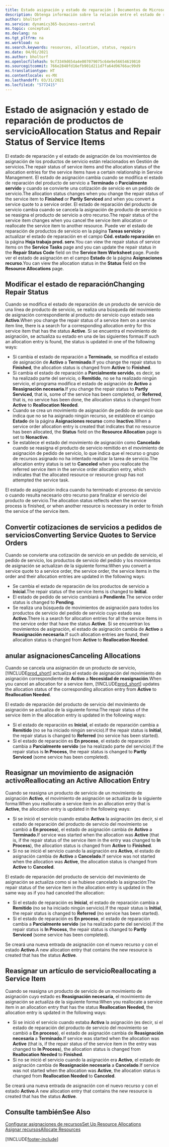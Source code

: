 ```yaml
---
title: Estado asignación y estado de reparación | Documentos de Microsoft
description: Obtenga información sobre la relación entre el estado de reparación de los elementos de servicio y el estado de asignación de las entradas de asignación.
author: bholtorf
ms.service: dynamics365-business-central
ms.topic: conceptual
ms.devlang: na
ms.tgt_pltfrm: na
ms.workload: na
ms.search.keywords: resources, allocation, status, repairs
ms.date: 04/01/2021
ms.author: bholtorf
ms.openlocfilehash: 9cf3349d654a4e007079075c64e9e56654619810
ms.sourcegitcommit: 766e2840fd16efb901d211d7fa64d96766ac99d9
ms.translationtype: HT
ms.contentlocale: es-MX
ms.lasthandoff: 03/31/2021
ms.locfileid: "5772415"
---
```

# <a name="allocation-status-and-repair-status-of-service-items"></a><span data-ttu-id="ec2da-103">Estado de asignación y estado de reparación de productos de servicio</span><span class="sxs-lookup"><span data-stu-id="ec2da-103">Allocation Status and Repair Status of Service Items</span></span>
<span data-ttu-id="ec2da-104">El estado de reparación y el estado de asignación de los movimientos de asignación de los productos de servicio están relacionados en Gestión de servicios.</span><span class="sxs-lookup"><span data-stu-id="ec2da-104">The repair status of service items and the allocation status of the allocation entries for the service items have a certain relationship in Service Management.</span></span> <span data-ttu-id="ec2da-105">El estado de asignación cambia cuando se modifica el estado de reparación del producto de servicio a **Terminado** o **Parcialmente servido** y cuando se convierte una cotización de servicio en un pedido de servicio.</span><span class="sxs-lookup"><span data-stu-id="ec2da-105">The allocation status changes when you change the repair status of the service item to **Finished** or **Partly Serviced** and when you convert a service quote to a service order.</span></span> <span data-ttu-id="ec2da-106">El estado de reparación del producto de servicio cambia cuando se cancela la asignación de producto de servicio o se reasigna el producto de servicio a otro recurso.</span><span class="sxs-lookup"><span data-stu-id="ec2da-106">The repair status of the service item changes when you cancel the service item allocation or reallocate the service item to another resource.</span></span> <span data-ttu-id="ec2da-107">Puede ver el estado de reparación de productos de servicio en la página **Tareas servicio** y actualizar el estado de reparación en el campo **Cód. estado reparación** en la página **Hoja trabajo prod. serv.**</span><span class="sxs-lookup"><span data-stu-id="ec2da-107">You can view the repair status of service items on the **Service Tasks** page and you can update the repair status in the **Repair Status Code** field on the **Service Item Worksheet** page.</span></span> <span data-ttu-id="ec2da-108">Puede ver el estado de asignación en el campo **Estado** de la página **Asignaciones recurso**.</span><span class="sxs-lookup"><span data-stu-id="ec2da-108">You can view the allocation status in the **Status** field on the **Resource Allocations** page.</span></span>  
  
## <a name="changing-repair-status"></a><span data-ttu-id="ec2da-109">Modificar el estado de reparación</span><span class="sxs-lookup"><span data-stu-id="ec2da-109">Changing Repair Status</span></span>  
<span data-ttu-id="ec2da-110">Cuando se modifica el estado de reparación de un producto de servicio de una línea de producto de servicio, se realiza una búsqueda del movimiento de asignación correspondiente al producto de servicio cuyo estado sea **Activo**.</span><span class="sxs-lookup"><span data-stu-id="ec2da-110">When you change the repair status of a service item on a service item line, there is a search for a corresponding allocation entry for this service item that has the status **Active**.</span></span> <span data-ttu-id="ec2da-111">Si se encuentra el movimiento de asignación, se actualiza su estado en una de las siguientes formas:</span><span class="sxs-lookup"><span data-stu-id="ec2da-111">If such an allocation entry is found, the status is updated in one of the following ways:</span></span>  
  
* <span data-ttu-id="ec2da-112">Si cambia el estado de reparación a **Terminado**, se modifica el estado de asignación de **Activo** a **Terminado**.</span><span class="sxs-lookup"><span data-stu-id="ec2da-112">If you change the repair status to **Finished**, the allocation status is changed from **Active** to **Finished**.</span></span>  
* <span data-ttu-id="ec2da-113">Si cambia el estado de reparación a **Parcialmente servido**, es decir, se ha realizado parte del servicio, o **Remitido**, no se ha realizado ningún servicio, el programa modifica el estado de asignación de **Activo** a **Reasignación necesaria**.</span><span class="sxs-lookup"><span data-stu-id="ec2da-113">If you change the repair status to **Partly Serviced**, that is, some of the service has been completed, or **Referred**, that is, no service has been done, the allocation status is changed from **Active** to **Reallocation Needed**.</span></span>  
* <span data-ttu-id="ec2da-114">Cuando se crea un movimiento de asignación de pedido de servicio que indica que no se ha asignado ningún recurso, se establece el campo **Estado** de la página **Asignaciones recurso** como **Inactivo**.</span><span class="sxs-lookup"><span data-stu-id="ec2da-114">When a service order allocation entry is created that indicates that no resource has been allocated, the **Status** field on the **Resource Allocation** page is set to **Nonactive**.</span></span>  
* <span data-ttu-id="ec2da-115">Se establece el estado del movimiento de asignación como **Cancelado** cuando se reasigna el producto de servicio remitido en el movimiento de asignación de pedido de servicio, lo que indica que el recurso o grupo de recursos asignado no ha intentado realizar la tarea de servicio.</span><span class="sxs-lookup"><span data-stu-id="ec2da-115">The allocation entry status is set to **Canceled** when you reallocate the referred service item in the service order allocation entry, which indicates that the allocated resource or resource group has not attempted the service task.</span></span>  
  
<span data-ttu-id="ec2da-116">El estado de asignación indica cuando ha terminado el proceso de servicio o cuando resulta necesario otro recurso para finalizar el servicio del producto de servicio.</span><span class="sxs-lookup"><span data-stu-id="ec2da-116">The allocation status reflects when the service process is finished, or when another resource is necessary in order to finish the service of the service item.</span></span>  
  
## <a name="converting-service-quotes-to-service-orders"></a><span data-ttu-id="ec2da-117">Convertir cotizaciones de servicios a pedidos de servicios</span><span class="sxs-lookup"><span data-stu-id="ec2da-117">Converting Service Quotes to Service Orders</span></span>  
<span data-ttu-id="ec2da-118">Cuando se convierte una cotización de servicio en un pedido de servicio, el pedido de servicio, los productos de servicio del pedido y los movimientos de asignación se actualizan de la siguiente forma:</span><span class="sxs-lookup"><span data-stu-id="ec2da-118">When you convert a service quote to a service order, the service order, the service items in the order and their allocation entries are updated in the following ways:</span></span>  
  
* <span data-ttu-id="ec2da-119">Se cambia el estado de reparación de los productos de servicio a **Inicial**.</span><span class="sxs-lookup"><span data-stu-id="ec2da-119">The repair status of the service items is changed to **Initial**.</span></span>  
* <span data-ttu-id="ec2da-120">El estado de pedido de servicio cambiará a **Pendiente**.</span><span class="sxs-lookup"><span data-stu-id="ec2da-120">The service order status is changed to **Pending**.</span></span>  
* <span data-ttu-id="ec2da-121">Se realiza una búsqueda de movimientos de asignación para todos los productos de servicio del pedido de servicio cuyo estado sea **Activo**.</span><span class="sxs-lookup"><span data-stu-id="ec2da-121">There is a search for allocation entries for all the service items in the service order that have the status **Active**.</span></span> <span data-ttu-id="ec2da-122">Si se encuentran los movimientos de asignación, el estado de asignación cambia de **Activo** a **Reasignación necesaria**.</span><span class="sxs-lookup"><span data-stu-id="ec2da-122">If such allocation entries are found, their allocation status is changed from **Active** to **Reallocation Needed**.</span></span>  
  
## <a name="canceling-allocations"></a><span data-ttu-id="ec2da-123">anular asignaciones</span><span class="sxs-lookup"><span data-stu-id="ec2da-123">Canceling Allocations</span></span>  
<span data-ttu-id="ec2da-124">Cuando se cancela una asignación de un producto de servicio, [!INCLUDE[prod_short](includes/prod_short.md)] actualiza el estado de asignación del movimiento de asignación correspondiente de **Activo** a **Necesidad de reasignación**.</span><span class="sxs-lookup"><span data-stu-id="ec2da-124">When you cancel an allocation for a service item, [!INCLUDE[prod_short](includes/prod_short.md)] updates the allocation status of the corresponding allocation entry from **Active** to **Reallocation Needed**.</span></span>

<span data-ttu-id="ec2da-125">El estado de reparación del producto de servicio del movimiento de asignación se actualiza de la siguiente forma:</span><span class="sxs-lookup"><span data-stu-id="ec2da-125">The repair status of the service item in the allocation entry is updated in the following ways:</span></span>  
  
* <span data-ttu-id="ec2da-126">Si el estado de reparación es **Inicial**, el estado de reparación cambia a **Remitido** (no se ha iniciado ningún servicio).</span><span class="sxs-lookup"><span data-stu-id="ec2da-126">If the repair status is **Initial**, the repair status is changed to **Referred** (no service has been started).</span></span>  
* <span data-ttu-id="ec2da-127">Si el estado de reparación es **En proceso**, el estado de reparación cambia a **Parcialmente servido** (se ha realizado parte del servicio).</span><span class="sxs-lookup"><span data-stu-id="ec2da-127">If the repair status is **In Process**, the repair status is changed to **Partly Serviced** (some service has been completed).</span></span>  
  
## <a name="reallocating-an-active-allocation-entry"></a><span data-ttu-id="ec2da-128">Reasignar un movimiento de asignación activo</span><span class="sxs-lookup"><span data-stu-id="ec2da-128">Reallocating an Active Allocation Entry</span></span>  
<span data-ttu-id="ec2da-129">Cuando se reasigna un producto de servicio de un movimiento de asignación **Activo**, el movimiento de asignación se actualiza de la siguiente forma:</span><span class="sxs-lookup"><span data-stu-id="ec2da-129">When you reallocate a service item in an allocation entry that is **Active**, the allocation entry is updated in the following ways:</span></span>  
  
* <span data-ttu-id="ec2da-130">Si se inició el servicio cuando estaba **Activa** la asignación (es decir, si el estado de reparación del producto de servicio del movimiento se cambió a **En proceso**), el estado de asignación cambia de **Activo** a **Terminado**.</span><span class="sxs-lookup"><span data-stu-id="ec2da-130">If service was started when the allocation was **Active** (that is, if the repair status of the service item in the entry was changed to **In Process**), the allocation status is changed from **Active** to **Finished**.</span></span>  
* <span data-ttu-id="ec2da-131">Si no se inició el servicio cuando la asignación era **Activo**, el estado de asignación cambia de **Activo** a **Cancelado**.</span><span class="sxs-lookup"><span data-stu-id="ec2da-131">If service was not started when the allocation was **Active**, the allocation status is changed from **Active** to **Canceled**.</span></span>  
  
<span data-ttu-id="ec2da-132">El estado de reparación del producto de servicio del movimiento de asignación se actualiza como si se hubiese cancelado la asignación:</span><span class="sxs-lookup"><span data-stu-id="ec2da-132">The repair status of the service item in the allocation entry is updated in the same way as if you had canceled the allocation:</span></span>  
  
* <span data-ttu-id="ec2da-133">Si el estado de reparación es **Inicial**, el estado de reparación cambia a **Remitido** (no se ha iniciado ningún servicio).</span><span class="sxs-lookup"><span data-stu-id="ec2da-133">If the repair status is **Initial**, the repair status is changed to **Referred** (no service has been started).</span></span>  
* <span data-ttu-id="ec2da-134">Si el estado de reparación es **En proceso**, el estado de reparación cambia a **Parcialmente servido** (se ha realizado parte del servicio).</span><span class="sxs-lookup"><span data-stu-id="ec2da-134">If the repair status is **In Process**, the repair status is changed to **Partly Serviced** (some service has been completed).</span></span>  
  
<span data-ttu-id="ec2da-135">Se creará una nueva entrada de asignación con el nuevo recurso y con el estado **Activo**.</span><span class="sxs-lookup"><span data-stu-id="ec2da-135">A new allocation entry that contains the new resource is created that has the status **Active**.</span></span>  
  
## <a name="reallocating-a-service-item"></a><span data-ttu-id="ec2da-136">Reasignar un artículo de servicio</span><span class="sxs-lookup"><span data-stu-id="ec2da-136">Reallocating a Service Item</span></span>  
<span data-ttu-id="ec2da-137">Cuando se reasigna un producto de servicio de un movimiento de asignación cuyo estado es **Reasignación necesaria**, el movimiento de asignación se actualiza de la siguiente forma:</span><span class="sxs-lookup"><span data-stu-id="ec2da-137">When you reallocate a service item in an allocation entry that has the status **Reallocation Needed**, the allocation entry is updated in the following ways:</span></span>  
  
* <span data-ttu-id="ec2da-138">Si se inició el servicio cuando estaba **Activa** la asignación (es decir, si el estado de reparación del producto de servicio del movimiento se cambió a **En proceso**), el estado de asignación cambia de **Reasignación necesaria** a **Terminado**.</span><span class="sxs-lookup"><span data-stu-id="ec2da-138">If service was started when the allocation was **Active** (that is, if the repair status of the service item in the entry was changed to **In Process**), the allocation status is changed from **Reallocation Needed** to **Finished**.</span></span>  
* <span data-ttu-id="ec2da-139">Si no se inició el servicio cuando la asignación era **Activo**, el estado de asignación cambia de **Reasignación necesaria** a **Cancelado**.</span><span class="sxs-lookup"><span data-stu-id="ec2da-139">If service was not started when the allocation was **Active**, the allocation status is changed from **Reallocation Needed** to **Canceled**.</span></span>  
  
<span data-ttu-id="ec2da-140">Se creará una nueva entrada de asignación con el nuevo recurso y con el estado **Activo**.</span><span class="sxs-lookup"><span data-stu-id="ec2da-140">A new allocation entry that contains the new resource is created that has the status **Active**.</span></span>  
  
## <a name="see-also"></a><span data-ttu-id="ec2da-141">Consulte también</span><span class="sxs-lookup"><span data-stu-id="ec2da-141">See Also</span></span>  
[<span data-ttu-id="ec2da-142">Configurar asignaciones de recursos</span><span class="sxs-lookup"><span data-stu-id="ec2da-142">Set Up Resource Allocations</span></span>](service-how-setup-resource-allocation.md)  
[<span data-ttu-id="ec2da-143">Asignar recursos</span><span class="sxs-lookup"><span data-stu-id="ec2da-143">Allocate Resources</span></span>](service-how-to-allocate-resources.md)  



[!INCLUDE[footer-include](includes/footer-banner.md)]